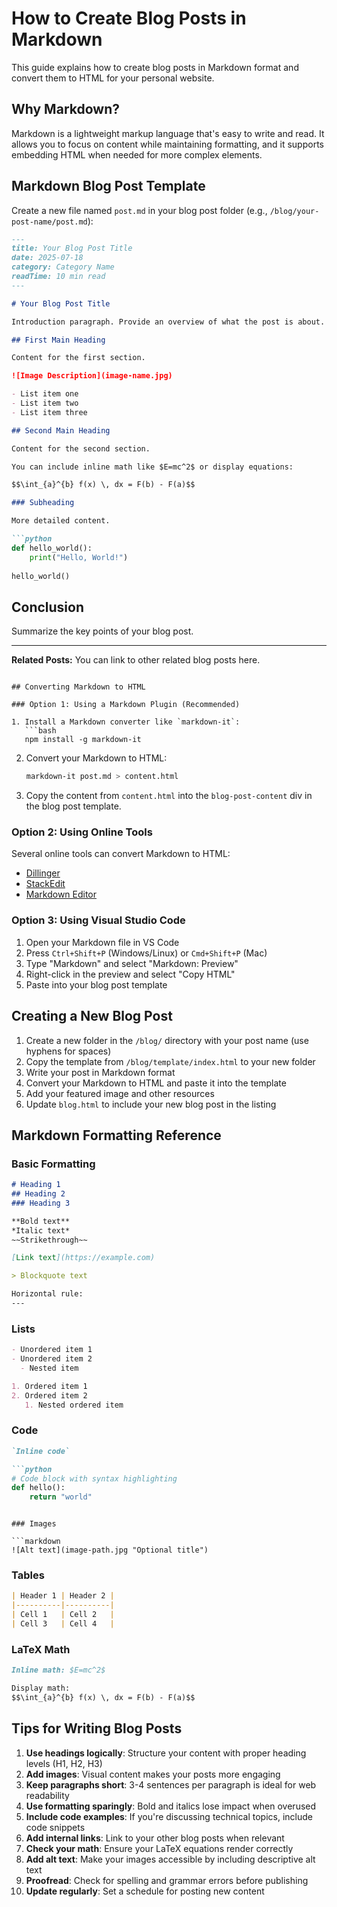 # How to Create Blog Posts in Markdown

This guide explains how to create blog posts in Markdown format and convert them to HTML for your personal website.

## Why Markdown?

Markdown is a lightweight markup language that's easy to write and read. It allows you to focus on content while maintaining formatting, and it supports embedding HTML when needed for more complex elements.

## Markdown Blog Post Template

Create a new file named `post.md` in your blog post folder (e.g., `/blog/your-post-name/post.md`):

```markdown
---
title: Your Blog Post Title
date: 2025-07-18
category: Category Name
readTime: 10 min read
---

# Your Blog Post Title

Introduction paragraph. Provide an overview of what the post is about.

## First Main Heading

Content for the first section.

![Image Description](image-name.jpg)

- List item one
- List item two
- List item three

## Second Main Heading

Content for the second section.

You can include inline math like $E=mc^2$ or display equations:

$$\int_{a}^{b} f(x) \, dx = F(b) - F(a)$$

### Subheading

More detailed content.

```python
def hello_world():
    print("Hello, World!")
    
hello_world()
```

## Conclusion

Summarize the key points of your blog post.

---

**Related Posts:** You can link to other related blog posts here.
```

## Converting Markdown to HTML

### Option 1: Using a Markdown Plugin (Recommended)

1. Install a Markdown converter like `markdown-it`:
   ```bash
   npm install -g markdown-it
   ```

2. Convert your Markdown to HTML:
   ```bash
   markdown-it post.md > content.html
   ```

3. Copy the content from `content.html` into the `blog-post-content` div in the blog post template.

### Option 2: Using Online Tools

Several online tools can convert Markdown to HTML:
- [Dillinger](https://dillinger.io/)
- [StackEdit](https://stackedit.io/)
- [Markdown Editor](https://jbt.github.io/markdown-editor/)

### Option 3: Using Visual Studio Code

1. Open your Markdown file in VS Code
2. Press `Ctrl+Shift+P` (Windows/Linux) or `Cmd+Shift+P` (Mac)
3. Type "Markdown" and select "Markdown: Preview"
4. Right-click in the preview and select "Copy HTML"
5. Paste into your blog post template

## Creating a New Blog Post

1. Create a new folder in the `/blog/` directory with your post name (use hyphens for spaces)
2. Copy the template from `/blog/template/index.html` to your new folder
3. Write your post in Markdown format
4. Convert your Markdown to HTML and paste it into the template
5. Add your featured image and other resources
6. Update `blog.html` to include your new blog post in the listing

## Markdown Formatting Reference

### Basic Formatting

```markdown
# Heading 1
## Heading 2
### Heading 3

**Bold text**
*Italic text*
~~Strikethrough~~

[Link text](https://example.com)

> Blockquote text

Horizontal rule:
---
```

### Lists

```markdown
- Unordered item 1
- Unordered item 2
  - Nested item

1. Ordered item 1
2. Ordered item 2
   1. Nested ordered item
```

### Code

```markdown
`Inline code`

```python
# Code block with syntax highlighting
def hello():
    return "world"
```
```

### Images

```markdown
![Alt text](image-path.jpg "Optional title")
```

### Tables

```markdown
| Header 1 | Header 2 |
|----------|----------|
| Cell 1   | Cell 2   |
| Cell 3   | Cell 4   |
```

### LaTeX Math

```markdown
Inline math: $E=mc^2$

Display math:
$$\int_{a}^{b} f(x) \, dx = F(b) - F(a)$$
```

## Tips for Writing Blog Posts

1. **Use headings logically**: Structure your content with proper heading levels (H1, H2, H3)
2. **Add images**: Visual content makes your posts more engaging
3. **Keep paragraphs short**: 3-4 sentences per paragraph is ideal for web readability
4. **Use formatting sparingly**: Bold and italics lose impact when overused
5. **Include code examples**: If you're discussing technical topics, include code snippets
6. **Add internal links**: Link to your other blog posts when relevant
7. **Check your math**: Ensure your LaTeX equations render correctly
8. **Add alt text**: Make your images accessible by including descriptive alt text
9. **Proofread**: Check for spelling and grammar errors before publishing
10. **Update regularly**: Set a schedule for posting new content
